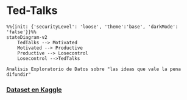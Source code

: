 # Ted-Talks

[//]: <> (Diagrama?)
```mermaid
%%{init: {'securityLevel': 'loose', 'theme':'base', 'darkMode': 'false'}}%%
stateDiagram-v2
    TedTalks --> Motivated
    Motivated --> Productive
    Productive --> Losecontrol
    Losecontrol -->TedTalks 
```

    Analisis Exploratorio de Datos sobre "las ideas que vale la pena difundir"

### [Dataset en Kaggle](https://www.kaggle.com/ashishjangra27/ted-talks)
